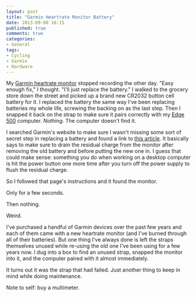 ```yaml
---
layout: post
title: "Garmin Heartrate Monitor Battery"
date: 2013-09-08 16:15
published: true
comments: true
categories: 
- General
tags:
- Cycling
- Garmin
- Hardware
---
```

My [Garmin heartrate monitor](https://buy.garmin.com/en-US/US/shop-by-accessories/fitness-sensors/soft-strap-premium-heart-rate-monitor/prod15490.html) stopped recording the other day.  "Easy enough fix," I thought.  "I'll just replace the battery."  I walked to the grocery store down the street and picked up a brand new CR2032 button cell battery for it.  I replaced the battery the same way I've been replacing batteries my whole life, screwing the backing on as the last step.  Then I snapped it back on the strap to make sure it pairs correctly with my [Edge 500](https://buy.garmin.com/en-US/US/into-sports/cycling/edge-500/prod36728.html) computer.  *Nothing*.  The computer doesn't find it.

I searched Garmin's website to make sure I wasn't missing some sort of secret step in replacing a battery and found a link to [this article](http://www.koelnerwasser.de/?p=325).  It basically says to make sure to drain the residual charge from the monitor after removing the old battery and before putting the new one in.  I guess that could make sense: something you do when working on a desktop computer is hit the power button one more time after you turn off the power supply to flush the residual charge.

So I followed that page's instructions and it found the monitor.

Only for a few seconds.

Then nothing.

Weird.

I've purchased a handful of Garmin devices over the past few years and each of them came with a new heartrate monitor (and I've burned through all of their batteries).  But one thing I've always done is left the straps themselves unused while re-using the old one I've been using for a few years now.  I dug into a box to find an unused strap, snapped the monitor into it, and the computer paired with it almost immediately.

It turns out it was the strap that had failed.  Just another thing to keep in mind while doing maintenance.

Note to self: buy a multimeter.
